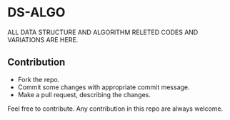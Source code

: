 # DS-ALGO

ALL DATA STRUCTURE AND ALGORITHM RELETED CODES AND VARIATIONS ARE HERE.

## Contribution

- Fork the repo.
- Commit some changes with appropriate commit message.
- Make a pull request, describing the changes.

Feel free to contribute. Any contribution in this repo are always welcome.
